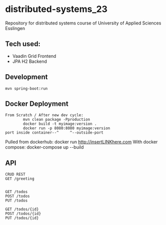# distributed-systems_23
Repository for distributed systems course of University of Applied Sciences Esslingen

## Tech used:
- Vaadin Grid Frontend
- JPA H2 Backend

## Development

    mvn spring-boot:run

## Docker Deployment

    From Scratch / After new dev cycle:
            mvn clean package -Pproduction
            docker build -t myimage:version .
            docker run -p 8080:8080 myimage:version
    port inside container--^     ^--outside-port

Pulled from dockerhub:
    docker run http://insertLINKhere.com
With docker compose:
    docker-compose up --build

## API
    CRUD REST
    GET /greeting
    

    GET /todos
    POST /todos
    PUT /todos

    GET /todos/{id}
    POST /todos/{id}
    PUT /todos/{id}


    